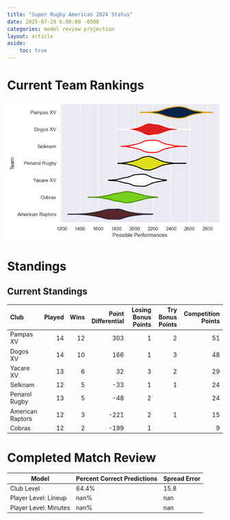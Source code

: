 ```yaml
---  
title: "Super Rugby Americas 2024 Status"  
date: 2025-07-28 6:00:00 -0500  
categories: model review projection  
layout: article  
aside:  
    toc: true  
---
```

# Current Team Rankings


![Club Rankings](plots/rankings_Super_Rugby_Americas_2024.png)
# Standings

## Current Standings


| Club             |   Played |   Wins |   Point Differential |   Losing Bonus Points |   Try Bonus Points |   Competition Points |
|:-----------------|---------:|-------:|---------------------:|----------------------:|-------------------:|---------------------:|
| Pampas XV        |       14 |     12 |                  303 |                     1 |                  2 |                   51 |
| Dogos XV         |       14 |     10 |                  166 |                     1 |                  3 |                   48 |
| Yacare XV        |       13 |      6 |                   32 |                     3 |                  2 |                   29 |
| Selknam          |       12 |      5 |                  -33 |                     1 |                  1 |                   24 |
| Penarol Rugby    |       13 |      5 |                  -48 |                     2 |                    |                   24 |
| American Raptors |       12 |      3 |                 -221 |                     2 |                  1 |                   15 |
| Cobras           |       12 |      2 |                 -199 |                     1 |                    |                    9 |



# Completed Match Review


| Model | Percent Correct Predictions | Spread Error |
| ------ | ------ | ------ |
| Club Level | 64.4% | 15.8 |
| Player Level: Lineup | nan% | nan |
| Player Level: Minutes | nan% | nan |


